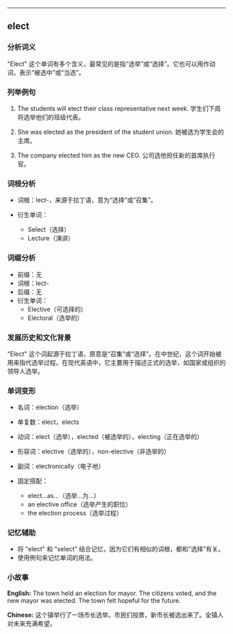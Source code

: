 
---------------
## elect
### 分析词义
"Elect" 这个单词有多个含义，最常见的是指“选举”或“选择”。它也可以用作动词，表示“被选中”或“当选”。

### 列举例句
1. The students will elect their class representative next week.
   学生们下周将选举他们的班级代表。

2. She was elected as the president of the student union.
   她被选为学生会的主席。

3. The company elected him as the new CEO.
   公司选他担任新的首席执行官。

### 词根分析
- 词根：lect-，来源于拉丁语，意为“选择”或“召集”。

- 衍生单词：
  - Select（选择）
  - Lecture（演讲）

### 词缀分析
- 前缀：无
- 词根：lect-
- 后缀：无
- 衍生单词：
  - Elective（可选择的）
  - Electoral（选举的）

### 发展历史和文化背景
"Elect" 这个词起源于拉丁语，原意是“召集”或“选择”。在中世纪，这个词开始被用来指代选举过程。在现代英语中，它主要用于描述正式的选举，如国家或组织的领导人选举。

### 单词变形
- 名词：election（选举）
- 单复数：elect，elects
- 动词：elect（选举），elected（被选举的），electing（正在选举的）
- 形容词：elective（选举的），non-elective（非选举的）
- 副词：electronically（电子地）

- 固定搭配：
  - elect...as...（选举...为...）
  - an elective office（选举产生的职位）
  - the election process（选举过程）

### 记忆辅助
- 将 "elect" 和 "select" 结合记忆，因为它们有相似的词根，都和“选择”有关。
- 使用例句来记忆单词的用法。

### 小故事
**English:**
The town held an election for mayor. The citizens voted, and the new mayor was elected. The town felt hopeful for the future.

**Chinese:**
这个镇举行了一场市长选举。市民们投票，新市长被选出来了。全镇人对未来充满希望。

